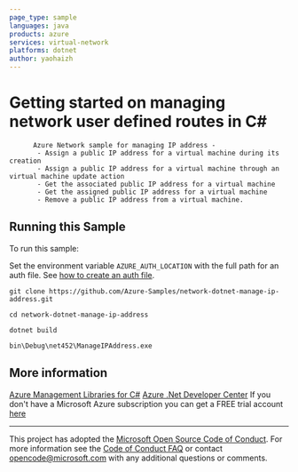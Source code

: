 ```yaml
---
page_type: sample
languages: java
products: azure
services: virtual-network
platforms: dotnet
author: yaohaizh
---
```


# Getting started on managing network user defined routes in C# #

          Azure Network sample for managing IP address -
           - Assign a public IP address for a virtual machine during its creation
           - Assign a public IP address for a virtual machine through an virtual machine update action
           - Get the associated public IP address for a virtual machine
           - Get the assigned public IP address for a virtual machine
           - Remove a public IP address from a virtual machine.


## Running this Sample ##

To run this sample:

Set the environment variable `AZURE_AUTH_LOCATION` with the full path for an auth file. See [how to create an auth file](https://github.com/Azure/azure-libraries-for-net/blob/master/AUTH.md).

    git clone https://github.com/Azure-Samples/network-dotnet-manage-ip-address.git

    cd network-dotnet-manage-ip-address
  
    dotnet build
    
    bin\Debug\net452\ManageIPAddress.exe

## More information ##

[Azure Management Libraries for C#](https://github.com/Azure/azure-sdk-for-net/tree/Fluent)
[Azure .Net Developer Center](https://azure.microsoft.com/en-us/develop/net/)
If you don't have a Microsoft Azure subscription you can get a FREE trial account [here](http://go.microsoft.com/fwlink/?LinkId=330212)

---

This project has adopted the [Microsoft Open Source Code of Conduct](https://opensource.microsoft.com/codeofconduct/). For more information see the [Code of Conduct FAQ](https://opensource.microsoft.com/codeofconduct/faq/) or contact [opencode@microsoft.com](mailto:opencode@microsoft.com) with any additional questions or comments.
